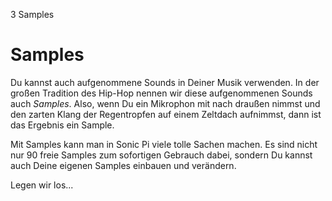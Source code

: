 3 Samples

# Samples

Du kannst auch aufgenommene Sounds in Deiner Musik verwenden. In der
großen Tradition des Hip-Hop nennen wir diese aufgenommenen Sounds 
auch *Samples*. Also, wenn Du ein Mikrophon mit nach draußen nimmst und 
den zarten Klang der Regentropfen auf einem Zeltdach aufnimmst, dann 
ist das Ergebnis ein Sample.

Mit Samples kann man in Sonic Pi viele tolle Sachen machen. Es sind
nicht nur 90 freie Samples zum sofortigen Gebrauch dabei, sondern Du 
kannst auch Deine eigenen Samples einbauen und verändern.

Legen wir los...
